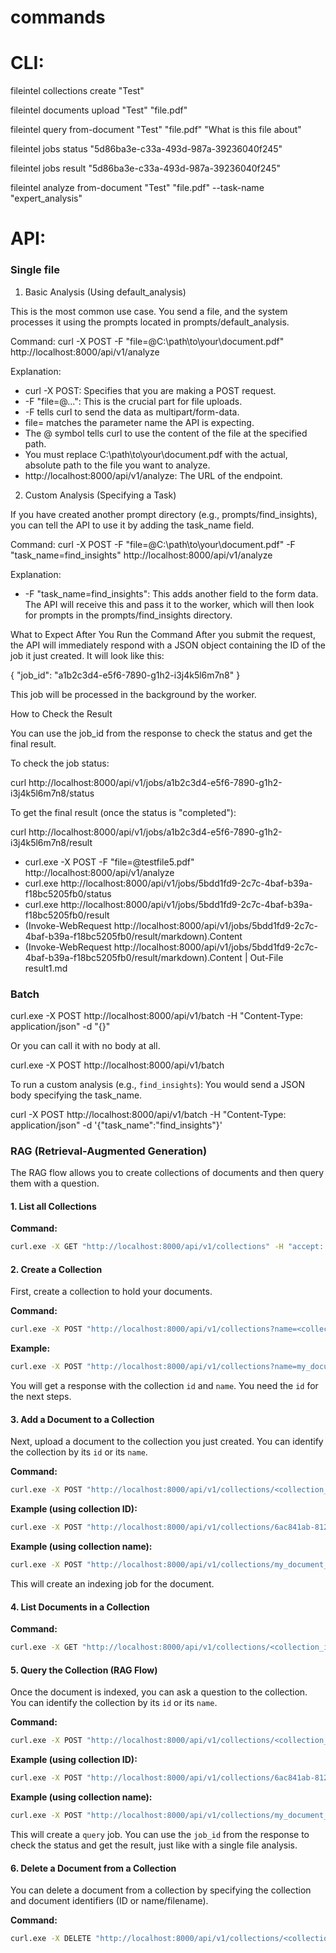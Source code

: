 # commands

# CLI:

fileintel collections create "Test"

fileintel documents upload "Test" "file.pdf"

fileintel query from-document "Test" "file.pdf" "What is this file about"

fileintel jobs status "5d86ba3e-c33a-493d-987a-39236040f245"

fileintel jobs result "5d86ba3e-c33a-493d-987a-39236040f245"

fileintel analyze from-document "Test" "file.pdf" --task-name "expert_analysis"

# API:

### Single file

1.  Basic Analysis (Using default_analysis)

This is the most common use case. You send a file, and the system processes it using the prompts located in
prompts/default_analysis.

Command:
curl -X POST -F "file=@C:\path\to\your\document.pdf" http://localhost:8000/api/v1/analyze

Explanation:

- curl -X POST: Specifies that you are making a POST request.
- -F "file=@...": This is the crucial part for file uploads.
- -F tells curl to send the data as multipart/form-data.
- file= matches the parameter name the API is expecting.
- The @ symbol tells curl to use the content of the file at the specified path.
- You must replace C:\path\to\your\document.pdf with the actual, absolute path to the file you want to
  analyze.
- http://localhost:8000/api/v1/analyze: The URL of the endpoint.

2. Custom Analysis (Specifying a Task)

If you have created another prompt directory (e.g., prompts/find_insights), you can tell the API to use it by adding the task_name field.

Command:
curl -X POST -F "file=@C:\path\to\your\document.pdf" -F "task_name=find_insights" http://localhost:8000/api/v1/analyze

Explanation:

- -F "task_name=find_insights": This adds another field to the form data. The API will receive this and pass it to the worker, which will then look for prompts in the prompts/find_insights directory.

What to Expect After You Run the Command
After you submit the request, the API will immediately respond with a JSON object containing the ID of the job it just created. It will look like this:

{
"job_id": "a1b2c3d4-e5f6-7890-g1h2-i3j4k5l6m7n8"
}

This job will be processed in the background by the worker.

How to Check the Result

You can use the job_id from the response to check the status and get the final result.

To check the job status:

curl http://localhost:8000/api/v1/jobs/a1b2c3d4-e5f6-7890-g1h2-i3j4k5l6m7n8/status

To get the final result (once the status is "completed"):

curl http://localhost:8000/api/v1/jobs/a1b2c3d4-e5f6-7890-g1h2-i3j4k5l6m7n8/result

- curl.exe -X POST -F "file=@testfile5.pdf" http://localhost:8000/api/v1/analyze
- curl.exe http://localhost:8000/api/v1/jobs/5bdd1fd9-2c7c-4baf-b39a-f18bc5205fb0/status
- curl.exe http://localhost:8000/api/v1/jobs/5bdd1fd9-2c7c-4baf-b39a-f18bc5205fb0/result
- (Invoke-WebRequest http://localhost:8000/api/v1/jobs/5bdd1fd9-2c7c-4baf-b39a-f18bc5205fb0/result/markdown).Content
- (Invoke-WebRequest http://localhost:8000/api/v1/jobs/5bdd1fd9-2c7c-4baf-b39a-f18bc5205fb0/result/markdown).Content | Out-File result1.md

### Batch

curl.exe -X POST http://localhost:8000/api/v1/batch -H "Content-Type: application/json" -d "{}"

Or you can call it with no body at all.

curl.exe -X POST http://localhost:8000/api/v1/batch

To run a custom analysis (e.g., `find_insights`):
You would send a JSON body specifying the task_name.

curl -X POST http://localhost:8000/api/v1/batch -H "Content-Type: application/json" -d '{"task_name":"find_insights"}'

### RAG (Retrieval-Augmented Generation)

The RAG flow allows you to create collections of documents and then query them with a question.

#### 1. List all Collections

**Command:**

```bash
curl.exe -X GET "http://localhost:8000/api/v1/collections" -H "accept: application/json"
```

#### 2. Create a Collection

First, create a collection to hold your documents.

**Command:**

```bash
curl.exe -X POST "http://localhost:8000/api/v1/collections?name=<collection_name>" -H "accept: application/json"
```

**Example:**

```bash
curl.exe -X POST "http://localhost:8000/api/v1/collections?name=my_document_collection" -H "accept: application/json"
```

You will get a response with the collection `id` and `name`. You need the `id` for the next steps.

#### 3. Add a Document to a Collection

Next, upload a document to the collection you just created. You can identify the collection by its `id` or its `name`.

**Command:**

```bash
curl.exe -X POST "http://localhost:8000/api/v1/collections/<collection_id_or_name>/documents" -H "accept: application/json" -F "file=@<path_to_file>"
```

**Example (using collection ID):**

```bash
curl.exe -X POST "http://localhost:8000/api/v1/collections/6ac841ab-8124-470e-9b74-cd3c98718ed7/documents" -H "accept: application/json" -F "file=@C:\code\FileIntel\input\input.pdf"
```

**Example (using collection name):**

```bash
curl.exe -X POST "http://localhost:8000/api/v1/collections/my_document_collection/documents" -H "accept: application/json" -F "file=@C:\code\FileIntel\input\input.pdf"
```

This will create an indexing job for the document.

#### 4. List Documents in a Collection

**Command:**

```bash
curl.exe -X GET "http://localhost:8000/api/v1/collections/<collection_id_or_name>/documents" -H "accept: application/json"
```

#### 5. Query the Collection (RAG Flow)

Once the document is indexed, you can ask a question to the collection. You can identify the collection by its `id` or its `name`.

**Command:**

```bash
curl.exe -X POST "http://localhost:8000/api/v1/collections/<collection_id_or_name>/query" -H "accept: application/json" -H "Content-Type: application/json" -d "{\"question\": \"<your_question>\"}"
```

**Example (using collection ID):**

```bash
curl.exe -X POST "http://localhost:8000/api/v1/collections/6ac841ab-8124-470e-9b74-cd3c98718ed7/query" -H "accept: application/json" -H "Content-Type: application/json" -d "{\"question\": \"What is the main topic of the document?\"}"
```

**Example (using collection name):**

```bash
curl.exe -X POST "http://localhost:8000/api/v1/collections/my_document_collection/query" -H "accept: application/json" -H "Content-Type: application/json" -d "{\"question\": \"What is the main topic of the document?\"}"
```

This will create a `query` job. You can use the `job_id` from the response to check the status and get the result, just like with a single file analysis.

#### 6. Delete a Document from a Collection

You can delete a document from a collection by specifying the collection and document identifiers (ID or name/filename).

**Command:**

```bash
curl.exe -X DELETE "http://localhost:8000/api/v1/collections/<collection_id_or_name>/documents/<document_id_or_filename>" -H "accept: application/json"
```
